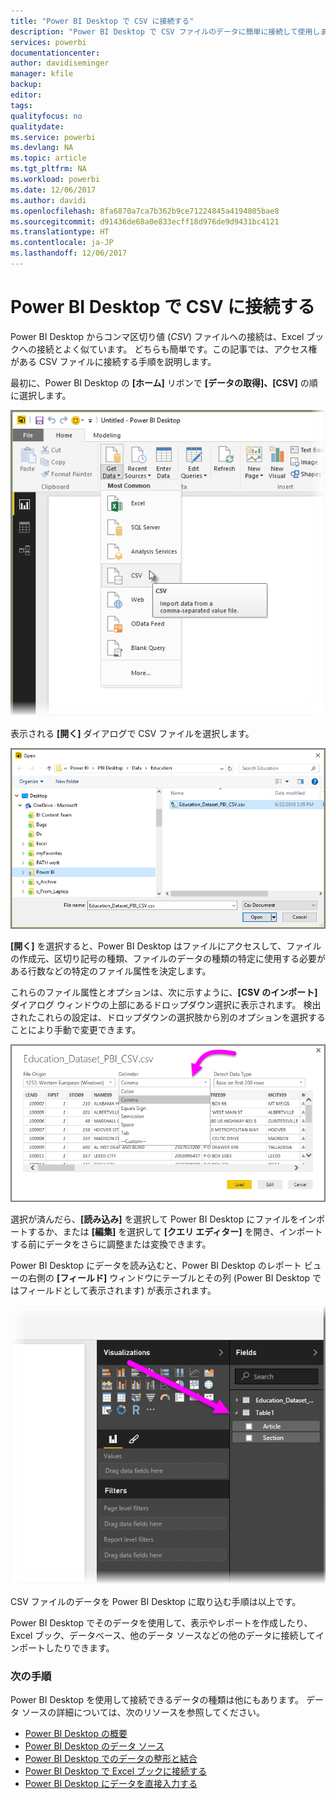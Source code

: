 ```yaml
---
title: "Power BI Desktop で CSV に接続する"
description: "Power BI Desktop で CSV ファイルのデータに簡単に接続して使用します"
services: powerbi
documentationcenter: 
author: davidiseminger
manager: kfile
backup: 
editor: 
tags: 
qualityfocus: no
qualitydate: 
ms.service: powerbi
ms.devlang: NA
ms.topic: article
ms.tgt_pltfrm: NA
ms.workload: powerbi
ms.date: 12/06/2017
ms.author: davidi
ms.openlocfilehash: 8fa6870a7ca7b362b9ce71224845a4194805bae8
ms.sourcegitcommit: d91436de68a0e833ecff18d976de9d9431bc4121
ms.translationtype: HT
ms.contentlocale: ja-JP
ms.lasthandoff: 12/06/2017
---
```

# <a name="connect-to-csv-files-in-power-bi-desktop"></a>Power BI Desktop で CSV に接続する
Power BI Desktop からコンマ区切り値 (*CSV*) ファイルへの接続は、Excel ブックへの接続とよく似ています。 どちらも簡単です。この記事では、アクセス権がある CSV ファイルに接続する手順を説明します。

最初に、Power BI Desktop の **[ホーム]** リボンで **[データの取得]、[CSV]** の順に選択します。

![](media/desktop-connect-csv/connect-to-csv_1.png)

表示される **[開く]** ダイアログで CSV ファイルを選択します。

![](media/desktop-connect-csv/connect-to-csv_2.png)

**[開く]** を選択すると、Power BI Desktop はファイルにアクセスして、ファイルの作成元、区切り記号の種類、ファイルのデータの種類の特定に使用する必要がある行数などの特定のファイル属性を決定します。

これらのファイル属性とオプションは、次に示すように、**[CSV のインポート]** ダイアログ ウィンドウの上部にあるドロップダウン選択に表示されます。 検出されたこれらの設定は、ドロップダウンの選択肢から別のオプションを選択することにより手動で変更できます。

![](media/desktop-connect-csv/connect-to-csv_3.png)

選択が済んだら、**[読み込み]** を選択して Power BI Desktop にファイルをインポートするか、または **[編集]** を選択して **[クエリ エディター]** を開き、インポートする前にデータをさらに調整または変換できます。

Power BI Desktop にデータを読み込むと、Power BI Desktop のレポート ビューの右側の **[フィールド]** ウィンドウにテーブルとその列 (Power BI Desktop ではフィールドとして表示されます) が表示されます。

![](media/desktop-connect-csv/connect-to-csv_4.png)

CSV ファイルのデータを Power BI Desktop に取り込む手順は以上です。

Power BI Desktop でそのデータを使用して、表示やレポートを作成したり、Excel ブック、データベース、他のデータ ソースなどの他のデータに接続してインポートしたりできます。

### <a name="next-steps"></a>次の手順
Power BI Desktop を使用して接続できるデータの種類は他にもあります。 データ ソースの詳細については、次のリソースを参照してください。

* [Power BI Desktop の概要](desktop-getting-started.md)
* [Power BI Desktop のデータ ソース](desktop-data-sources.md)
* [Power BI Desktop でのデータの整形と結合](desktop-shape-and-combine-data.md)
* [Power BI Desktop で Excel ブックに接続する](desktop-connect-excel.md)   
* [Power BI Desktop にデータを直接入力する](desktop-enter-data-directly-into-desktop.md)   

